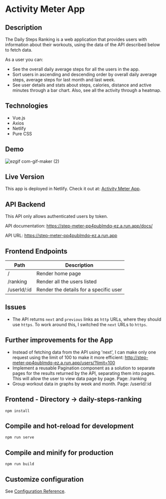 # Activity Meter App

## Description
The Daily Steps Ranking is a web application that provides users with information about their workouts, using the data of the API described below to fetch data.

As a user you can:
- See the overall daily average steps for all the users in the app.
- Sort users in ascending and descending order by overall daily average steps, average steps for last month and last week. 
- See user details and stats about steps, calories, distance and active minutes through a bar chart. Also, see all the activity through a heatmap.


## Technologies
- Vue.js
- Axios
- Netlify
- Pure CSS

## Demo 
![ezgif com-gif-maker (2)](https://user-images.githubusercontent.com/8181053/155973736-445f5eac-6a79-4afc-9f8a-f38b93322ab9.gif)

## Live Version

This app is deployed in Netlify. 
Check it out at: [Activity Meter App](https://activity-meter-karla-jaramillo.netlify.app/).

## API Backend
This API only allows authenticated users by token.

API documentation: https://step-meter-pp4publmdq-ez.a.run.app/docs/

API URL: https://step-meter-pp4publmdq-ez.a.run.app

## Frontend Endpoints 

|	Path	|	Description	|
|	-	|	-	|	
|	/	|	Render home page	|
|	/ranking	|	Render all the users listed	|
|	/userId/:id	|	Render the details for a specific user |

## Issues
- The API returns `next` and `previous` links as `http` URLs, where they should use `https`. To work around this, I switched the `next` URLs to `https`.

## Further improvements for the App
- Instead of fetching data from the API using 'next', I can make only one request using the limit of 100 to make it more efficient: http://step-meter-pp4publmdq-ez.a.run.app/users/?limit=100
- Implement a reusable Pagination component as a solution to separate pages for the results returned by the API, separating them into pages. This will allow the user to view data page by page. Page: /ranking 
- Group workout data in graphs by week and month. Page: /userId/:id

## Frontend - Directory -> daily-steps-ranking

```
npm install
```

## Compile and hot-reload for development

```
npm run serve
```

## Compile and minify for production

```
npm run build
```

## Customize configuration
See [Configuration Reference](https://cli.vuejs.org/config/).
